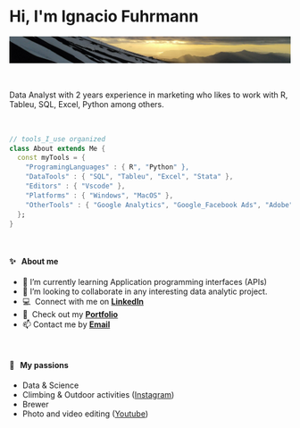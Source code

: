 # Hi, I'm Ignacio Fuhrmann

<p align="center">
  <a href="https://www.linkedin.com/in/ignacio-fuhrmann/">
    <img width="1000" src="https://github.com/IgnacioFuhrmann/IgnacioFuhrmann/blob/main/github.v2.jpg" alt="logo" />
  </a>
</p>
<br />


Data Analyst with 2 years experience in marketing who likes to work with R, Tableu, SQL, Excel, Python among others.

<br />

```dart
// tools_I_use organized
class About extends Me { 
  const myTools = {  
    "ProgramingLanguages" : { R", "Python" },
    "DataTools" : { "SQL", "Tableu", "Excel", "Stata" },
    "Editors" : { "Vscode" },
    "Platforms" : { "Windows", "MacOS" },
    "OtherTools" : { "Google Analytics", "Google_Facebook Ads", "Adobe" }
  };
}
```

<br />

#### ✨ &nbsp;&nbsp;About me

- 🌱 I’m currently learning Application programming interfaces (APIs)
- 👯 I’m looking to collaborate in any interesting data analytic project.
- :computer: &nbsp;Connect with me on **[LinkedIn]**
- :office: &nbsp;Check out my **[Portfolio]**
- 📫 Contact me by **[Email]**

<br />

#### 🧡 &nbsp;&nbsp;My passions

* Data & Science 
* Climbing & Outdoor activities ([Instagram](https://www.instagram.com/nachocochero/))
* Brewer
* Photo and video editing ([Youtube](https://www.youtube.com/channel/UCnN5UeGq6_VnliI_GfnZtAQ))

<!-- END_SECTION:ascii_graph -->
<!-- prettier-ignore-end -->

<!-- links -->
[Email]: mailto:isfuhrmann@uc.cl
[Portfolio]: https://ignaciofuhrmann.github.io/PortfolioWeb.github.io/
[linkedin]: https://www.linkedin.com/in/ignacio-fuhrmann/


